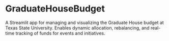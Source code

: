 # GraduateHouseBudget
A Streamlit app for managing and visualizing the Graduate House budget at Texas State University. Enables dynamic allocation, rebalancing, and real-time tracking of funds for events and initiatives.
